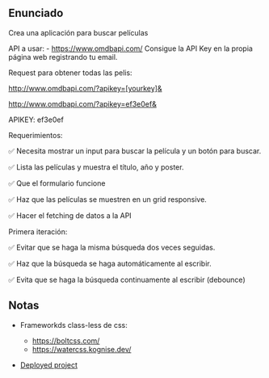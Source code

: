 ## Enunciado

Crea una aplicación para buscar películas

API a usar: - https://www.omdbapi.com/
Consigue la API Key en la propia página web registrando tu email.

Request para obtener todas las pelis:

http://www.omdbapi.com/?apikey=[yourkey]&

http://www.omdbapi.com/?apikey=ef3e0ef&

APIKEY: ef3e0ef

Requerimientos:

✅ Necesita mostrar un input para buscar la película y un botón para buscar.

✅ Lista las películas y muestra el título, año y poster.

✅ Que el formulario funcione

✅ Haz que las películas se muestren en un grid responsive.

✅ Hacer el fetching de datos a la API

Primera iteración:

✅ Evitar que se haga la misma búsqueda dos veces seguidas.

✅ Haz que la búsqueda se haga automáticamente al escribir.

✅ Evita que se haga la búsqueda continuamente al escribir (debounce)

## Notas

- Frameworkds class-less de css:

  - https://boltcss.com/
  - https://watercss.kognise.dev/

- [Deployed project](https://65bf206ca0948a1a9eb6d1ca--lighthearted-croissant-7a76ad.netlify.app/)
